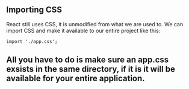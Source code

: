 ## Importing CSS

React still uses CSS, it is unmodified from what we are used to. We can import CSS and make it available to our entire project like this: 

```JS
import './app.css';
```

All you have to do is make sure an app.css exsists in the same directory, if it is it will be available for your entire application.
---
